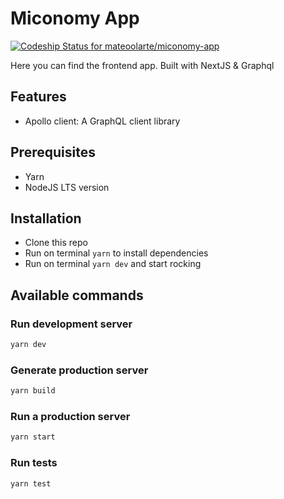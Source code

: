 # Miconomy App

[![Codeship Status for mateoolarte/miconomy-app](https://app.codeship.com/projects/859467d1-628d-436d-85f8-ad041ad59623/status?branch=stg)](https://app.codeship.com/projects/425070)

Here you can find the frontend app. Built with NextJS & Graphql

## Features

- Apollo client: A GraphQL client library

## Prerequisites

- Yarn
- NodeJS LTS version

## Installation

- Clone this repo
- Run on terminal `yarn` to install dependencies
- Run on terminal `yarn dev` and start rocking

## Available commands

### Run development server

```bash
yarn dev
```

### Generate production server

```bash
yarn build
```

### Run a production server

```bash
yarn start
```

### Run tests

```bash
yarn test
```
